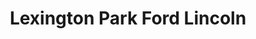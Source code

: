 ---
title: "Lexington Park Ford Lincoln"
url: /california/lexington-park-ford-lincoln/
shop: car
---